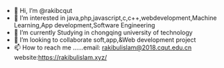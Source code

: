 - 👋 Hi, I’m @rakibcqut
- 👀 I’m interested in java,php,javascript,c,c++,webdevelopment,Machine Learning,App development,Software Engineering
- 🌱 I’m currently Studying in chongqing university of technology
- 💞️ I’m looking to collaborate soft,app,&Web development project
- 📫 How to reach me ......email: rakibulislam@2018.cqut.edu.cn
website:https://rakibulislam.xyz/

<!---
rakibcqut/rakibcqut is a ✨ special ✨ repository because its `README.md` (this file) appears on your GitHub profile.
You can click the Preview link to take a look at your changes.
--->
